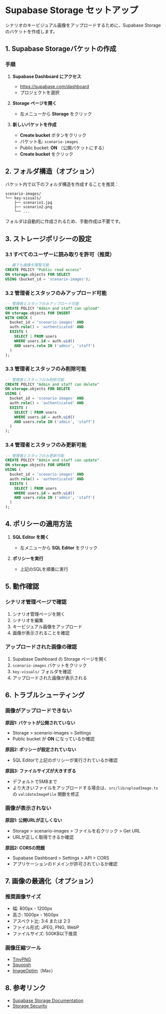 # Supabase Storage セットアップ

シナリオのキービジュアル画像をアップロードするために、Supabase Storageのバケットを作成します。

## 1. Supabase Storageバケットの作成

### 手順

1. **Supabase Dashboard にアクセス**
   - https://supabase.com/dashboard
   - プロジェクトを選択

2. **Storage ページを開く**
   - 左メニューから **Storage** をクリック

3. **新しいバケットを作成**
   - **Create bucket** ボタンをクリック
   - バケット名: `scenario-images`
   - Public bucket: **ON** （公開バケットにする）
   - **Create bucket** をクリック

## 2. フォルダ構造（オプション）

バケット内で以下のフォルダ構造を作成することを推奨：

```
scenario-images/
└── key-visuals/
    ├── scenario1.jpg
    ├── scenario2.png
    └── ...
```

フォルダは自動的に作成されるため、手動作成は不要です。

## 3. ストレージポリシーの設定

### 3.1 すべてのユーザーに読み取りを許可（推奨）

```sql
-- 誰でも画像を閲覧可能
CREATE POLICY "Public read access"
ON storage.objects FOR SELECT
USING (bucket_id = 'scenario-images');
```

### 3.2 管理者とスタッフのみアップロード可能

```sql
-- 管理者とスタッフのみアップロード可能
CREATE POLICY "Admin and staff can upload"
ON storage.objects FOR INSERT
WITH CHECK (
  bucket_id = 'scenario-images' AND
  auth.role() = 'authenticated' AND
  EXISTS (
    SELECT 1 FROM users
    WHERE users.id = auth.uid()
    AND users.role IN ('admin', 'staff')
  )
);
```

### 3.3 管理者とスタッフのみ削除可能

```sql
-- 管理者とスタッフのみ削除可能
CREATE POLICY "Admin and staff can delete"
ON storage.objects FOR DELETE
USING (
  bucket_id = 'scenario-images' AND
  auth.role() = 'authenticated' AND
  EXISTS (
    SELECT 1 FROM users
    WHERE users.id = auth.uid()
    AND users.role IN ('admin', 'staff')
  )
);
```

### 3.4 管理者とスタッフのみ更新可能

```sql
-- 管理者とスタッフのみ更新可能
CREATE POLICY "Admin and staff can update"
ON storage.objects FOR UPDATE
USING (
  bucket_id = 'scenario-images' AND
  auth.role() = 'authenticated' AND
  EXISTS (
    SELECT 1 FROM users
    WHERE users.id = auth.uid()
    AND users.role IN ('admin', 'staff')
  )
);
```

## 4. ポリシーの適用方法

1. **SQL Editor を開く**
   - 左メニューから **SQL Editor** をクリック

2. **ポリシーを実行**
   - 上記のSQLを順番に実行

## 5. 動作確認

### シナリオ管理ページで確認

1. シナリオ管理ページを開く
2. シナリオを編集
3. キービジュアル画像をアップロード
4. 画像が表示されることを確認

### アップロードされた画像の確認

1. Supabase Dashboard の Storage ページを開く
2. `scenario-images` バケットをクリック
3. `key-visuals/` フォルダを確認
4. アップロードされた画像が表示される

## 6. トラブルシューティング

### 画像がアップロードできない

**原因1: バケットが公開されていない**
- Storage > scenario-images > Settings
- Public bucket が **ON** になっているか確認

**原因2: ポリシーが設定されていない**
- SQL Editorで上記のポリシーが実行されているか確認

**原因3: ファイルサイズが大きすぎる**
- デフォルトで5MBまで
- より大きいファイルをアップロードする場合は、`src/lib/uploadImage.ts` の `validateImageFile` 関数を修正

### 画像が表示されない

**原因1: 公開URLが正しくない**
- Storage > scenario-images > ファイルを右クリック > Get URL
- URLが正しく取得できるか確認

**原因2: CORSの問題**
- Supabase Dashboard > Settings > API > CORS
- アプリケーションのドメインが許可されているか確認

## 7. 画像の最適化（オプション）

### 推奨画像サイズ
- 幅: 800px - 1200px
- 高さ: 1000px - 1600px
- アスペクト比: 3:4 または 2:3
- ファイル形式: JPEG, PNG, WebP
- ファイルサイズ: 500KB以下推奨

### 画像圧縮ツール
- [TinyPNG](https://tinypng.com/)
- [Squoosh](https://squoosh.app/)
- [ImageOptim](https://imageoptim.com/)（Mac）

## 8. 参考リンク

- [Supabase Storage Documentation](https://supabase.com/docs/guides/storage)
- [Storage Security](https://supabase.com/docs/guides/storage/security/access-control)

